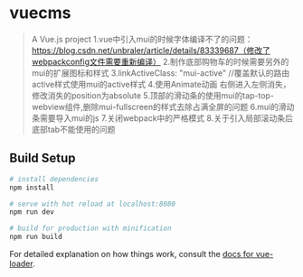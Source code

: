 # vuecms

> A Vue.js project
1.vue中引入mui的时候字体编译不了的问题：https://blog.csdn.net/unbraler/article/details/83339687（修改了webpackconfig文件需要重新编译）
2.制作底部购物车的时候需要另外的mui的扩展图标和样式
3.linkActiveClass: "mui-active" //覆盖默认的路由active样式使用mui的active样式
4.使用Animate动画 右侧进入左侧消失，修改消失的position为absolute
5.顶部的滑动条的使用mui的tap-top-webview组件,删除mui-fullscreen的样式去除占满全屏的问题
6.mui的滑动条需要导入mui的js
7.关闭webpack中的严格模式
8.关于引入局部滚动条后底部tab不能使用的问题



## Build Setup

``` bash
# install dependencies
npm install

# serve with hot reload at localhost:8080
npm run dev

# build for production with minification
npm run build
```

For detailed explanation on how things work, consult the [docs for vue-loader](http://vuejs.github.io/vue-loader).

